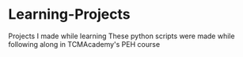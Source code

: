 # Learning-Projects
Projects I made while learning
These python scripts were made while following along in TCMAcademy's PEH course
